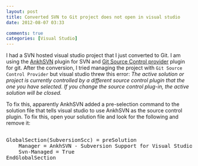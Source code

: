 ```yaml
---
layout: post
title: Converted SVN to Git project does not open in visual studio
date: 2012-08-07 03:33

comments: true
categories: [Visual Studio]
---
```

I had a SVN hosted visual studio project that I just converted to Git. I am using the <a href="http://ankhsvn.open.collab.net/">AnkhSVN</a> plugin for SVN and <a href="http://visualstudiogallery.msdn.microsoft.com/63a7e40d-4d71-4fbb-a23b-d262124b8f4c/">Git Source Control provider</a> plugin for git. After the conversion, I tried managing the project with `Git Source Control Provider` but visual studio threw this error: <em>The active solution or project is currently controlled by a different source control plugin that the one you have selected. If you change the source control plug-in, the active solution will be closed.</em>

To fix this, apparently AnkhSVN added a pre-selection command to the solution file that tells visual studio to use AnkhSVN as the source control plugin. To fix this, open your solution file and look for the following and remove it:
<pre> 
GlobalSection(SubversionScc) = preSolution
    Manager = AnkhSVN - Subversion Support for Visual Studio
    Svn-Managed = True
EndGlobalSection</pre>
&nbsp;
